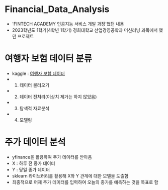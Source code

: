 # Financial_Data_Analysis
- 'FINTECH ACADEMY 인공지능 서비스 개발 과정'했던 내용
- 2023학년도 1학기(4학년 1학기) 경희대학교 산업경영공학과 머신러닝 과목에서 했던 프로젝트

# 여행자 보험 데이터 분류
- kaggle : <a href='https://www.kaggle.com/datasets/mhdzahier/travel-insurance?resource=download'> 여행자 보험 데이터</a>
- 1. 데이터 불러오기
- 2. 데이터 전처리(이상치 제거는 하지 않았음)
- 3. 탐색적 자료분석
- 4. 모델링

# 주가 데이터 분석
- yfinance을 활용하여 주가 데이터를 받아옴
- X : 하루 전 종가 데이터
- Y : 당일 종가 데이터
- sklearn 라이브러리를 활용해 X와 Y 관계에 대한 모델을 도출함
- 최종적으로 어제 주가 데이터를 입력하여 오늘의 종가를 예측하는 것을 목표로 함